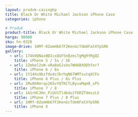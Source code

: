 ```yaml
---
layout: produk-casinghp
title: Black Or White Michael Jackson iPhone Case
categories: iphone

# Produk
product-title: Black Or White Michael Jackson iPhone Case
harga: 90000
sku: hn-0328
image-drive: 1HMf-0ZomHb67F2KenGcTdm8FatXYpSRK
gallery:
  - url: 174k9QNax0DIcxQGFSnBzmiTgMgRYRgQI
    title: iPhone 5 / 5s / SE
  - url: 1Zmhel2xW-vRa8oGJsUx7WU6BXODhfer7
    title: iPhone 6 / 6s
  - url: 1Y14Xu9bzfdo4zJkrhqN67WMTsutqXCFo
    title: iPhone 6 Plus / 6s Plus
  - url: 1Mu0kRmrqx265vYQTKCTLByvaMqm8_xPS
    title: iPhone 7 / 8
  - url: 1A1rHC3Hn_PiUU1TldbduJfbRZT4mszLV
    title: iPhone 7 Plus / 8 Plus
  - url: 1HMf-0ZomHb67F2KenGcTdm8FatXYpSRK
    title: iPhone X
---
```

